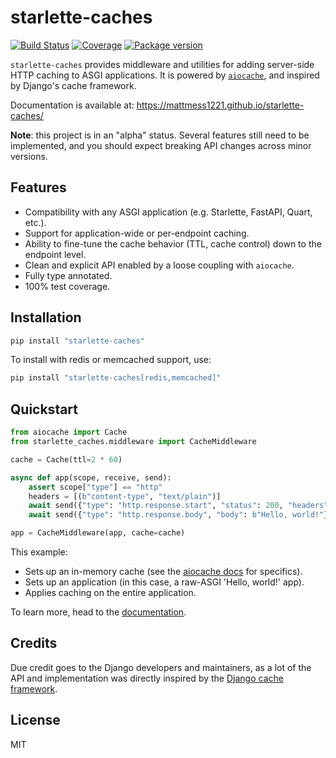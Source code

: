 # starlette-caches

[![Build Status](https://github.com/mattmess1221/starlette-caches/actions/workflows/ci.yml/badge.svg)](https://github.com/mattmess1221/starlette-caches/actions/workflows/ci.yml)
[![Coverage](https://codecov.io/gh/mattmess1221/starlette-caches/branch/main/graph/badge.svg)](https://codecov.io/gh/mattmess1221/starlette-caches)
[![Package version](https://badge.fury.io/py/starlette-caches.svg)](https://pypi.org/project/starlette-caches)

`starlette-caches` provides middleware and utilities for adding server-side HTTP caching to ASGI applications. It is powered by [`aiocache`](https://aiocache.aio-libs.org/en/latest/), and inspired by Django's cache framework.

Documentation is available at: https://mattmess1221.github.io/starlette-caches/

**Note**: this project is in an "alpha" status. Several features still need to be implemented, and you should expect breaking API changes across minor versions.

## Features

- Compatibility with any ASGI application (e.g. Starlette, FastAPI, Quart, etc.).
- Support for application-wide or per-endpoint caching.
- Ability to fine-tune the cache behavior (TTL, cache control) down to the endpoint level.
- Clean and explicit API enabled by a loose coupling with `aiocache`.
- Fully type annotated.
- 100% test coverage.

## Installation

```bash
pip install "starlette-caches"
```

To install with redis or memcached support, use:

```bash
pip install "starlette-caches[redis,memcached]"
```

## Quickstart

```python
from aiocache import Cache
from starlette_caches.middleware import CacheMiddleware

cache = Cache(ttl=2 * 60)

async def app(scope, receive, send):
    assert scope["type"] == "http"
    headers = [(b"content-type", "text/plain")]
    await send({"type": "http.response.start", "status": 200, "headers": headers})
    await send({"type": "http.response.body", "body": b"Hello, world!"})

app = CacheMiddleware(app, cache=cache)
```

This example:

- Sets up an in-memory cache (see the [aiocache docs](https://aiocache.aio-libs.org/en/latest/) for specifics).
- Sets up an application (in this case, a raw-ASGI 'Hello, world!' app).
- Applies caching on the entire application.

To learn more, head to the [documentation](https://mattmess1221.github.io/starlette-caches/).

## Credits

Due credit goes to the Django developers and maintainers, as a lot of the API and implementation was directly inspired by the [Django cache framework](https://docs.djangoproject.com/en/2.2/topics/cache/).

## License

MIT
